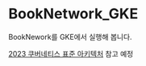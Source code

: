 # BookNetwork_GKE

BookNework를 GKE에서 실행해 봅니다.

[2023 쿠버네티스 표준 아키텍처](https://yozm.wishket.com/magazine/detail/1998/) 참고 예정
